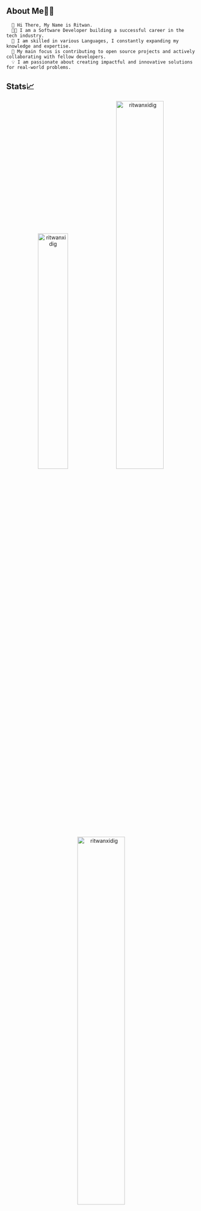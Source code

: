 ## About Me🙎‍♂️
      🙌 Hi There, My Name is Ritwan.
      🧑‍💻 I am a Software Developer building a successful career in the tech industry.
      🌱 I am skilled in various Languages, I constantly expanding my knowledge and expertise.
      🚀 My main focus is contributing to open source projects and actively collaborating with fellow developers.
      💡 I am passionate about creating impactful and innovative solutions for real-world problems.
## Stats📈
<p align="center">
<img width="40%" src="https://github-readme-stats.vercel.app/api/top-langs?username=ritwanxidig&show_icons=true&theme=nightowl&hide_border=true" alt="ritwanxidig" /> 
<img width="50%" src="https://github-readme-stats.vercel.app/api?username=ritwanxidig&show_icons=true&theme=nightowl&hide_border=true" alt="ritwanxidig" />
<img width="50%" src="https://github-readme-streak-stats.herokuapp.com/?user=ritwanxidig&theme=nightowl&hide_border=true" alt="ritwanxidig" />
</p>

   
# Code and Coffee 🖤
<html>
            <img src="https://www.cnet.com/a/img/resize/2f5aada0dd5f4f21e09d855658406aa026d5c102/hub/2020/06/10/06f2b84a-2241-4567-a2a5-611ebb1e2650/gettyimages-1129377183.jpg?auto=webp&fit=crop&height=900&width=1200" />
</html>
  

